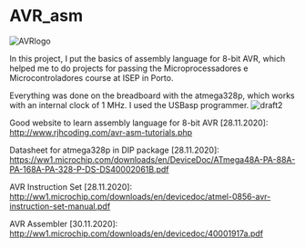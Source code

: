 # AVR_asm 
![AVRlogo](https://upload.wikimedia.org/wikipedia/commons/thumb/9/96/Avr_logo.svg/220px-Avr_logo.svg.png)

In this project, I put the basics of assembly language for 8-bit AVR, which helped me to do projects for passing the Microprocessadores e Microcontroladores course at ISEP in Porto.

Everything was done on the breadboard with the atmega328p, which works with an internal clock of 1 MHz. I used the USBasp programmer.
![draft2](https://user-images.githubusercontent.com/43972902/100476318-8b70c680-30e5-11eb-996c-b02799e8248e.png)

Good website to learn assembly language for 8-bit AVR [28.11.2020]: http://www.rjhcoding.com/avr-asm-tutorials.php

Datasheet for atmega328p in DIP package [28.11.2020]: https://ww1.microchip.com/downloads/en/DeviceDoc/ATmega48A-PA-88A-PA-168A-PA-328-P-DS-DS40002061B.pdf

AVR Instruction Set [28.11.2020]: http://ww1.microchip.com/downloads/en/devicedoc/atmel-0856-avr-instruction-set-manual.pdf

AVR Assembler [30.11.2020]: http://ww1.microchip.com/downloads/en/devicedoc/40001917a.pdf
